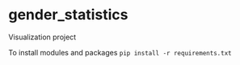# gender_statistics
Visualization project

To install modules and packages
```pip install -r requirements.txt```
